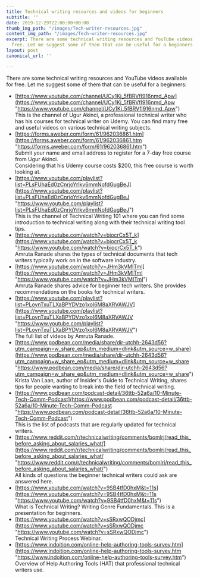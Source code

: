 ```yaml
---
title: Technical writing resources and videos for beginners
subtitle: ''
date: 2019-12-29T22:00:00+00:00
thumb_img_path: "/images/Tech-writer-resources.jpg"
content_img_path: "/images/Tech-writer-resources.jpg"
excerpt: There are some technical writing resources and YouTube videos available for
  free. Let me suggest some of them that can be useful for a beginners.
layout: post
canonical_url: ''

---
```

There are some technical writing resources and YouTube videos available for free. Let me suggest some of them that can be useful for a beginners:

* [https://www.youtube.com/channel/UCy1Kj_5fBRVfI916nmd_Apw](https://www.youtube.com/channel/UCy1Kj_5fBRVfI916nmd_Apw "https://www.youtube.com/channel/UCy1Kj_5fBRVfI916nmd_Apw")  
  This is the channel of Ugur Akinci, a professional technical writer who has his courses for technical writer on Udemy. You can find many free and useful videos on various technical writing subjects.
* [https://forms.aweber.com/form/61/962036861.htm](https://forms.aweber.com/form/61/962036861.htm "https://forms.aweber.com/form/61/962036861.htm")  
  Submit your name and email address to register for a 7-day free course from Ugur Akinci.  
  Considering that his Udemy course costs $200, this free course is worth looking at.
* [https://www.youtube.com/playlist?list=PLsFUhaEd0zCnrjoYrlkv6mmNofdGugBeJ](https://www.youtube.com/playlist?list=PLsFUhaEd0zCnrjoYrlkv6mmNofdGugBeJ "https://www.youtube.com/playlist?list=PLsFUhaEd0zCnrjoYrlkv6mmNofdGugBeJ")  
  This is the channel of Technical Writing 101 where you can find some introduction to technical writing along with their technical writing tool tips.
* [https://www.youtube.com/watch?v=biocrCx5T_k](https://www.youtube.com/watch?v=biocrCx5T_k "https://www.youtube.com/watch?v=biocrCx5T_k")  
  Amruta Ranade shares the types of technical documents that tech writers typically work on in the software industry.
* [https://www.youtube.com/watch?v=JHm3kVMITmI](https://www.youtube.com/watch?v=JHm3kVMITmI "https://www.youtube.com/watch?v=JHm3kVMITmI")  
  Amruta Ranade shares advice for beginner tech writers. She provides recommendations on the books for technical writers.
* [https://www.youtube.com/playlist?list=PLoynTxuTLXaBPYDVzo1xoI6M8aXRVAWJV](https://www.youtube.com/playlist?list=PLoynTxuTLXaBPYDVzo1xoI6M8aXRVAWJV "https://www.youtube.com/playlist?list=PLoynTxuTLXaBPYDVzo1xoI6M8aXRVAWJV")  
  The full list of videos by Amruta Ranade.
* [https://www.podbean.com/media/share/dir-utchh-2643d56?utm_campaign=w_share_ep&utm_medium=dlink&utm_source=w_share](https://www.podbean.com/media/share/dir-utchh-2643d56?utm_campaign=w_share_ep&utm_medium=dlink&utm_source=w_share "https://www.podbean.com/media/share/dir-utchh-2643d56?utm_campaign=w_share_ep&utm_medium=dlink&utm_source=w_share")  
  Krista Van Laan, author of Insider's Guide to Technical Writing, shares tips for people wanting to break into the field of technical writing.
* [https://www.podbean.com/podcast-detail/36ttb-52a6a/10-Minute-Tech-Comm-Podcast](https://www.podbean.com/podcast-detail/36ttb-52a6a/10-Minute-Tech-Comm-Podcast "https://www.podbean.com/podcast-detail/36ttb-52a6a/10-Minute-Tech-Comm-Podcast")  
  This is the list of podcasts that are regularly updated for technical writers.
* [https://www.reddit.com/r/technicalwriting/comments/bomlrj/read_this_before_asking_about_salaries_what/](https://www.reddit.com/r/technicalwriting/comments/bomlrj/read_this_before_asking_about_salaries_what/ "https://www.reddit.com/r/technicalwriting/comments/bomlrj/read_this_before_asking_about_salaries_what/")  
  All kinds of questions the beginner technical writers could ask are answered here.
* [https://www.youtube.com/watch?v=9SB4tfD0hxM&t=11s](https://www.youtube.com/watch?v=9SB4tfD0hxM&t=11s "https://www.youtube.com/watch?v=9SB4tfD0hxM&t=11s")  
  What is Technical Writing? Writing Genre Fundamentals. This is a presentation for beginners.
* [https://www.youtube.com/watch?v=sSRxwQODjmc](https://www.youtube.com/watch?v=sSRxwQODjmc "https://www.youtube.com/watch?v=sSRxwQODjmc")  
  Technical Writing Process Webinar.
* [https://www.indoition.com/online-help-authoring-tools-survey.htm](https://www.indoition.com/online-help-authoring-tools-survey.htm "https://www.indoition.com/online-help-authoring-tools-survey.htm")  
  Overview of Help Authoring Tools (HAT) that professional technical writers use.